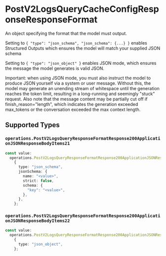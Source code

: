 # PostV2LogsQueryCacheConfigResponseResponseFormat

An object specifying the format that the model must output. 

 Setting to `{ "type": "json_schema", "json_schema": {...} }` enables Structured Outputs which ensures the model will match your supplied JSON schema 

 Setting to `{ "type": "json_object" }` enables JSON mode, which ensures the message the model generates is valid JSON.

Important: when using JSON mode, you must also instruct the model to produce JSON yourself via a system or user message. Without this, the model may generate an unending stream of whitespace until the generation reaches the token limit, resulting in a long-running and seemingly "stuck" request. Also note that the message content may be partially cut off if finish_reason="length", which indicates the generation exceeded max_tokens or the conversation exceeded the max context length.


## Supported Types

### `operations.PostV2LogsQueryResponseFormatResponse200ApplicationJSONResponseBodyItems21`

```typescript
const value:
  operations.PostV2LogsQueryResponseFormatResponse200ApplicationJSONResponseBodyItems21 =
    {
      type: "json_schema",
      jsonSchema: {
        name: "<value>",
        strict: false,
        schema: {
          "key": "<value>",
        },
      },
    };
```

### `operations.PostV2LogsQueryResponseFormatResponse200ApplicationJSONResponseBodyItems22`

```typescript
const value:
  operations.PostV2LogsQueryResponseFormatResponse200ApplicationJSONResponseBodyItems22 =
    {
      type: "json_object",
    };
```

